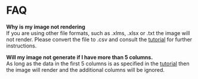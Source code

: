 # FAQ
**Why is my image not rendering**  
 If you are using other file formats, such as .xlms, .xlsx or .txt the image will not render. Please convert the file to .csv and consult the [tutorial](https://globecorr.ca/tutorial) for further instructions. 

**Will my image not generate if I have more than 5 columns.**  
 As long as the data in the first 5 columns is as specified in the [tutorial](https://globecorr.ca/tutorial) then the image will render and the additional columns will be ignored. 
